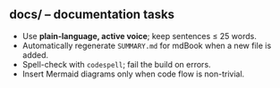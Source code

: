 ## docs/ – documentation tasks
* Use **plain-language, active voice**; keep sentences ≤ 25 words.  
* Automatically regenerate `SUMMARY.md` for mdBook when a new file is added.  
* Spell-check with `codespell`; fail the build on errors.  
* Insert Mermaid diagrams only when code flow is non-trivial.
